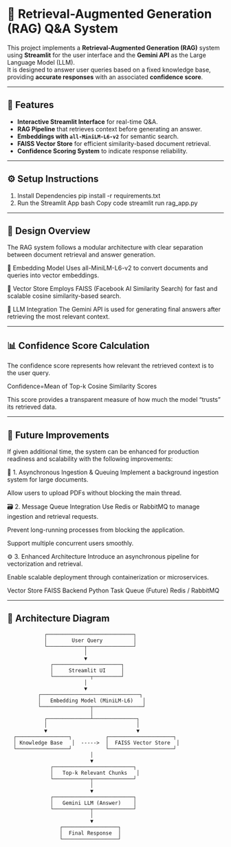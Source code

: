 # 🧠 Retrieval-Augmented Generation (RAG) Q&A System

This project implements a **Retrieval-Augmented Generation (RAG)** system using **Streamlit** for the user interface and the **Gemini API** as the Large Language Model (LLM).  
It is designed to answer user queries based on a fixed knowledge base, providing **accurate responses** with an associated **confidence score**.

---

## 🚀 Features

- **Interactive Streamlit Interface** for real-time Q&A.  
- **RAG Pipeline** that retrieves context before generating an answer.  
- **Embeddings with `all-MiniLM-L6-v2`** for semantic search.  
- **FAISS Vector Store** for efficient similarity-based document retrieval.  
- **Confidence Scoring System** to indicate response reliability.

---

## ⚙️ Setup Instructions

1. Install Dependencies
pip install -r requirements.txt
2. Run the Streamlit App
bash
Copy code
streamlit run rag_app.py

---

## 🧩 Design Overview
The RAG system follows a modular architecture with clear separation between document retrieval and answer generation.

🔹 Embedding Model
Uses all-MiniLM-L6-v2 to convert documents and queries into vector embeddings.

🔹 Vector Store
Employs FAISS (Facebook AI Similarity Search) for fast and scalable cosine similarity-based search.

🔹 LLM Integration
The Gemini API is used for generating final answers after retrieving the most relevant context.

---

## 📊 Confidence Score Calculation

The confidence score represents how relevant the retrieved context is to the user query.

Confidence=Mean of Top-k Cosine Similarity Scores

This score provides a transparent measure of how much the model “trusts” its retrieved data.

---

## 🔮 Future Improvements
If given additional time, the system can be enhanced for production readiness and scalability with the following improvements:

🧵 1. Asynchronous Ingestion & Queuing
Implement a background ingestion system for large documents.

Allow users to upload PDFs without blocking the main thread.

🗃️ 2. Message Queue Integration
Use Redis or RabbitMQ to manage ingestion and retrieval requests.

Prevent long-running processes from blocking the application.

Support multiple concurrent users smoothly.

⚙️ 3. Enhanced Architecture
Introduce an asynchronous pipeline for vectorization and retrieval.

Enable scalable deployment through containerization or microservices.

Vector Store	FAISS
Backend	Python
Task Queue (Future)	Redis / RabbitMQ

---

## 🧠 Architecture Diagram
                ┌────────────────────────────┐
                │        User Query          │
                └────────────┬───────────────┘
                             │
                             ▼
                  ┌──────────────────────┐
                  │     Streamlit UI     │
                  └────────────┬─────────┘
                             │
                             ▼
              ┌────────────────────────────────┐
              │   Embedding Model (MiniLM-L6)   │
              └────────────────┬────────────────┘
                               │
                ┌──────────────┴──────────────┐
                │                             │
                ▼                             ▼
      ┌─────────────────┐           ┌─────────────────────┐
      │ Knowledge Base   │  ----->  │  FAISS Vector Store  │
      └─────────────────┘           └─────────────────────┘
                               │
                               ▼
                  ┌──────────────────────────┐
                  │   Top-k Relevant Chunks   │
                  └────────────┬─────────────┘
                               │
                               ▼
                  ┌──────────────────────────┐
                  │   Gemini LLM (Answer)    │
                  └────────────┬─────────────┘
                               │
                               ▼
                     ┌──────────────────┐
                     │  Final Response  │
                     └──────────────────┘

                     

